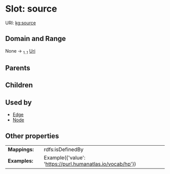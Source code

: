 
# Slot: source



URI: [kg:source](https://purl.humanatlas.io/vocab/kg#source)


## Domain and Range

None &#8594;  <sub>1..1</sub> [Uri](types/Uri.md)

## Parents


## Children


## Used by

 * [Edge](Edge.md)
 * [Node](Node.md)

## Other properties

|  |  |  |
| --- | --- | --- |
| **Mappings:** | | rdfs:isDefinedBy |
| **Examples:** | | Example({'value': 'https://purl.humanatlas.io/vocab/hp'}) |
